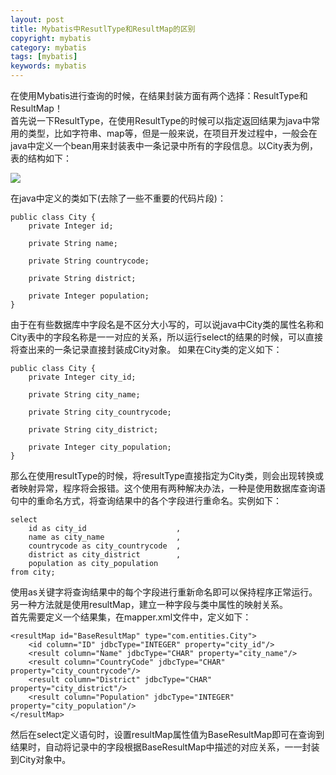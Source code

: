 ```yaml
---
layout: post
title: Mybatis中ResutlType和ResultMap的区别
copyright: mybatis
category: mybatis
tags: [mybatis]
keywords: mybatis
---
```


在使用Mybatis进行查询的时候，在结果封装方面有两个选择：ResultType和ResultMap！ <br/>
首先说一下ResultType，在使用ResultType的时候可以指定返回结果为java中常用的类型，比如字符串、map等，但是一般来说，在项目开发过程中，一般会在java中定义一个bean用来封装表中一条记录中所有的字段信息。以City表为例，表的结构如下：

![](https://luopengfei3000.github.io/assets/images/2019/article/2019-03-11-mybatis-ResutlType-ResultMap-difference/01.png)

在java中定义的类如下(去除了一些不重要的代码片段)：

```
public class City {
    private Integer id;

    private String name;

    private String countrycode;

    private String district;

    private Integer population;
}
```

由于在有些数据库中字段名是不区分大小写的，可以说java中City类的属性名称和City表中的字段名称是一一对应的关系，所以运行select的结果的时候，可以直接将查出来的一条记录直接封装成City对象。
如果在City类的定义如下：

```
public class City {
    private Integer city_id;

    private String city_name;

    private String city_countrycode;

    private String city_district;

    private Integer city_population;
}
```

那么在使用resultType的时候，将resultType直接指定为City类，则会出现转换或者映射异常，程序将会报错。这个使用有两种解决办法，一种是使用数据库查询语句中的重命名方式，将查询结果中的各个字段进行重命名。实例如下：

```
select 
    id as city_id                    ,
    name as city_name                ,
    countrycode as city_countrycode  ,
    district as city_district        , 
    population as city_population 
from city;
```

使用as关键字将查询结果中的每个字段进行重新命名即可以保持程序正常运行。另一种方法就是使用resultMap，建立一种字段与类中属性的映射关系。<br/>
首先需要定义一个结果集，在mapper.xml文件中，定义如下：

```
<resultMap id="BaseResultMap" type="com.entities.City">
    <id column="ID" jdbcType="INTEGER" property="city_id"/>
    <result column="Name" jdbcType="CHAR" property="city_name"/>
    <result column="CountryCode" jdbcType="CHAR" property="city_countrycode"/>
    <result column="District" jdbcType="CHAR" property="city_district"/>
    <result column="Population" jdbcType="INTEGER" property="city_population"/>
</resultMap>
```

然后在select定义语句时，设置resultMap属性值为BaseResultMap即可在查询到结果时，自动将记录中的字段根据BaseResultMap中描述的对应关系，一一封装到City对象中。